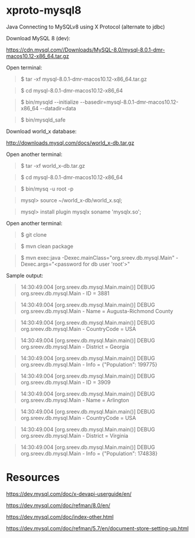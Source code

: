 # xproto-mysql8
Java Connecting to MySQLv8 using X Protocol (alternate to jdbc)


Download MySQL 8 (dev):

https://cdn.mysql.com//Downloads/MySQL-8.0/mysql-8.0.1-dmr-macos10.12-x86_64.tar.gz


Open terminal:

> $ tar -xf mysql-8.0.1-dmr-macos10.12-x86_64.tar.gz

> $ cd mysql-8.0.1-dmr-macos10.12-x86_64

> $ bin/mysqld --initialize --basedir=mysql-8.0.1-dmr-macos10.12-x86_64 --datadir=data

> $ bin/mysqld_safe


Download world_x database:

http://downloads.mysql.com/docs/world_x-db.tar.gz

Open another terminal:

> $ tar -xf world_x-db.tar.gz

> $ cd mysql-8.0.1-dmr-macos10.12-x86_64

> $ bin/mysq -u root -p

> mysql> source ~/world_x-db/world_x.sql;

> mysql> install plugin mysqlx soname 'mysqlx.so';


Open another terminal:

> $ git clone <this repo>

> $ mvn clean package

> $ mvn exec:java -Dexec.mainClass="org.sreev.db.mysql.Main" -Dexec.args="<password for db user 'root'>"

Sample output:

> 14:30:49.004 [org.sreev.db.mysql.Main.main()] DEBUG org.sreev.db.mysql.Main - ID = 3881

> 14:30:49.004 [org.sreev.db.mysql.Main.main()] DEBUG org.sreev.db.mysql.Main - Name = Augusta-Richmond County

> 14:30:49.004 [org.sreev.db.mysql.Main.main()] DEBUG org.sreev.db.mysql.Main - CountryCode = USA

> 14:30:49.004 [org.sreev.db.mysql.Main.main()] DEBUG org.sreev.db.mysql.Main - District = Georgia

> 14:30:49.004 [org.sreev.db.mysql.Main.main()] DEBUG org.sreev.db.mysql.Main - Info = {"Population": 199775}

> 14:30:49.004 [org.sreev.db.mysql.Main.main()] DEBUG org.sreev.db.mysql.Main - ID = 3909

> 14:30:49.004 [org.sreev.db.mysql.Main.main()] DEBUG org.sreev.db.mysql.Main - Name = Arlington

> 14:30:49.004 [org.sreev.db.mysql.Main.main()] DEBUG org.sreev.db.mysql.Main - CountryCode = USA

> 14:30:49.004 [org.sreev.db.mysql.Main.main()] DEBUG org.sreev.db.mysql.Main - District = Virginia

> 14:30:49.004 [org.sreev.db.mysql.Main.main()] DEBUG org.sreev.db.mysql.Main - Info = {"Population": 174838}


# Resources
https://dev.mysql.com/doc/x-devapi-userguide/en/

https://dev.mysql.com/doc/refman/8.0/en/

https://dev.mysql.com/doc/index-other.html

https://dev.mysql.com/doc/refman/5.7/en/document-store-setting-up.html
